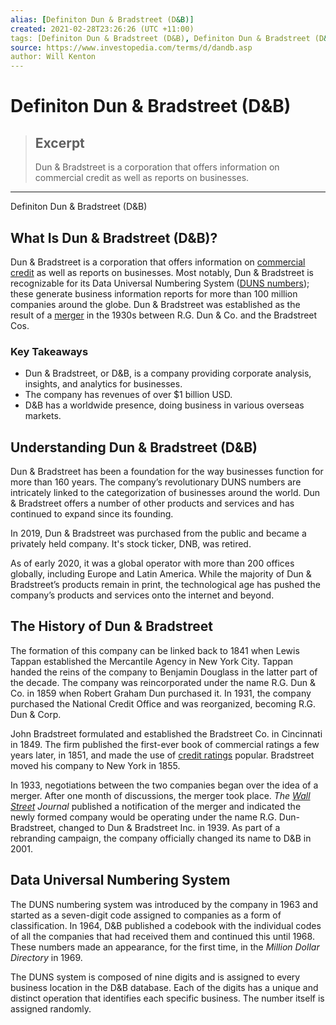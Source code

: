 ```yaml
---
alias: [Definiton Dun & Bradstreet (D&B)]
created: 2021-02-28T23:26:26 (UTC +11:00)
tags: [Definiton Dun & Bradstreet (D&B), Definiton Dun & Bradstreet (D&B)]
source: https://www.investopedia.com/terms/d/dandb.asp
author: Will Kenton
---
```


# Definiton Dun & Bradstreet (D&B)

> ## Excerpt
> Dun & Bradstreet is a corporation that offers information on commercial credit as well as reports on businesses.

---

Definiton Dun & Bradstreet (D&B)
## What Is Dun & Bradstreet (D&B)?

Dun & Bradstreet is a corporation that offers information on [commercial credit](https://www.investopedia.com/terms/c/commercial-credit.asp) as well as reports on businesses. Most notably, Dun & Bradstreet is recognizable for its Data Universal Numbering System ([DUNS numbers](https://www.investopedia.com/terms/d/dunsnumber.asp)); these generate business information reports for more than 100 million companies around the globe. Dun & Bradstreet was established as the result of a [merger](https://www.investopedia.com/terms/m/merger.asp) in the 1930s between R.G. Dun & Co. and the Bradstreet Cos.

### Key Takeaways

-   Dun & Bradstreet, or D&B, is a company providing corporate analysis, insights, and analytics for businesses.
-   The company has revenues of over $1 billion USD.
-   D&B has a worldwide presence, doing business in various overseas markets.

## Understanding Dun & Bradstreet (D&B)

Dun & Bradstreet has been a foundation for the way businesses function for more than 160 years. The company’s revolutionary DUNS numbers are intricately linked to the categorization of businesses around the world. Dun & Bradstreet offers a number of other products and services and has continued to expand since its founding.

In 2019, Dun & Bradstreet was purchased from the public and became a privately held company. It's stock ticker, DNB, was retired.

As of early 2020, it was a global operator with more than 200 offices globally, including Europe and Latin America. While the majority of Dun & Bradstreet’s products remain in print, the technological age has pushed the company’s products and services onto the internet and beyond.

## The History of Dun & Bradstreet

The formation of this company can be linked back to 1841 when Lewis Tappan established the Mercantile Agency in New York City. Tappan handed the reins of the company to Benjamin Douglass in the latter part of the decade. The company was reincorporated under the name R.G. Dun & Co. in 1859 when Robert Graham Dun purchased it. In 1931, the company purchased the National Credit Office and was reorganized, becoming R.G. Dun & Corp.

John Bradstreet formulated and established the Bradstreet Co. in Cincinnati in 1849. The firm published the first-ever book of commercial ratings a few years later, in 1851, and made the use of [credit ratings](https://www.investopedia.com/terms/c/creditrating.asp) popular. Bradstreet moved his company to New York in 1855.

In 1933, negotiations between the two companies began over the idea of a merger. After one month of discussions, the merger took place. _The [Wall Street](https://www.investopedia.com/terms/w/wallstreet.asp) Journal_ published a notification of the merger and indicated the newly formed company would be operating under the name R.G. Dun-Bradstreet, changed to Dun & Bradstreet Inc. in 1939. As part of a rebranding campaign, the company officially changed its name to D&B in 2001.

## Data Universal Numbering System

The DUNS numbering system was introduced by the company in 1963 and started as a seven-digit code assigned to companies as a form of classification. In 1964, D&B published a codebook with the individual codes of all the companies that had received them and continued this until 1968. These numbers made an appearance, for the first time, in the _Million Dollar Directory_ in 1969.

The DUNS system is composed of nine digits and is assigned to every business location in the D&B database. Each of the digits has a unique and distinct operation that identifies each specific business. The number itself is assigned randomly.
